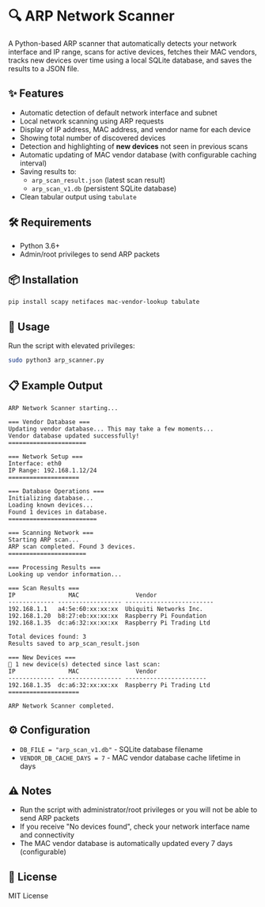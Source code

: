 # 🔍 ARP Network Scanner

A Python-based ARP scanner that automatically detects your network interface and IP range, scans for active devices, fetches their MAC vendors, tracks new devices over time using a local SQLite database, and saves the results to a JSON file.

## ✨ Features

- Automatic detection of default network interface and subnet
- Local network scanning using ARP requests
- Display of IP address, MAC address, and vendor name for each device
- Showing total number of discovered devices
- Detection and highlighting of **new devices** not seen in previous scans
- Automatic updating of MAC vendor database (with configurable caching interval)
- Saving results to:
  - `arp_scan_result.json` (latest scan result)
  - `arp_scan_v1.db` (persistent SQLite database)
- Clean tabular output using `tabulate`

## 🛠 Requirements

- Python 3.6+
- Admin/root privileges to send ARP packets

## 📦 Installation

```bash
pip install scapy netifaces mac-vendor-lookup tabulate
```

## 🚀 Usage

Run the script with elevated privileges:

```bash
sudo python3 arp_scanner.py
```

## 📋 Example Output

```
ARP Network Scanner starting...

=== Vendor Database ===
Updating vendor database... This may take a few moments...
Vendor database updated successfully!
======================

=== Network Setup ===
Interface: eth0
IP Range: 192.168.1.12/24
====================

=== Database Operations ===
Initializing database...
Loading known devices...
Found 1 devices in database.
=========================

=== Scanning Network ===
Starting ARP scan...
ARP scan completed. Found 3 devices.
======================

=== Processing Results ===
Looking up vendor information...

=== Scan Results ===
IP               MAC                Vendor
------------- ------------------ -------------------------
192.168.1.1   a4:5e:60:xx:xx:xx  Ubiquiti Networks Inc.
192.168.1.20  b8:27:eb:xx:xx:xx  Raspberry Pi Foundation
192.168.1.35  dc:a6:32:xx:xx:xx  Raspberry Pi Trading Ltd

Total devices found: 3
Results saved to arp_scan_result.json

=== New Devices ===
🔔 1 new device(s) detected since last scan:
IP               MAC                Vendor
------------- ------------------ -----------------------
192.168.1.35  dc:a6:32:xx:xx:xx  Raspberry Pi Trading Ltd
====================

ARP Network Scanner completed.
```

## ⚙️ Configuration

- `DB_FILE = "arp_scan_v1.db"` - SQLite database filename
- `VENDOR_DB_CACHE_DAYS = 7` - MAC vendor database cache lifetime in days

## ⚠️ Notes

- Run the script with administrator/root privileges or you will not be able to send ARP packets
- If you receive "No devices found", check your network interface name and connectivity
- The MAC vendor database is automatically updated every 7 days (configurable)

## 📄 License

MIT License
